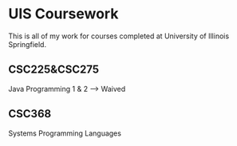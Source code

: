 # UIS Coursework

This is all of my work for courses completed at University of Illinois
Springfield.

CSC225&CSC275
-------------

Java Programming 1 & 2  --> Waived

CSC368
------

Systems Programming Languages


